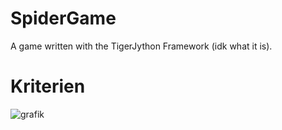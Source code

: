# SpiderGame
A game written with the TigerJython Framework (idk what it is).

# Kriterien
![grafik](https://github.com/micha003/SpiderGame/assets/85707089/b9350ff9-eecc-421c-8b70-d98b5f39c319)

